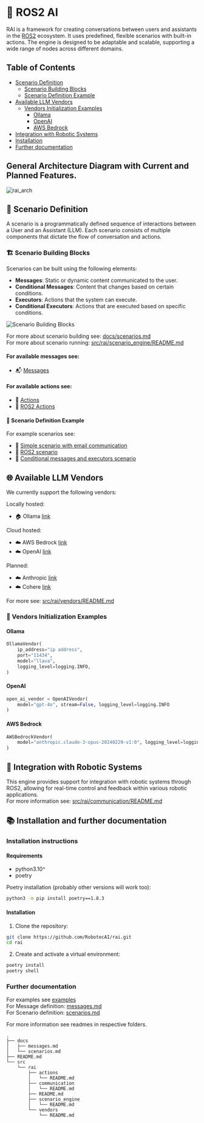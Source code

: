 # 🤖 ROS2 AI

RAI is a framework for creating conversations between users and assistants in the [ROS2](https://ros.org/) ecosystem. It uses predefined, flexible scenarios with built-in actions. The engine is designed to be adaptable and scalable, supporting a wide range of nodes across different domains.

## Table of Contents

- [Scenario Definition](#-scenario-definition)
  - [Scenario Building Blocks](#-scenario-building-blocks)
  - [Scenario Definition Example](#-scenario-definition-example)
- [Available LLM Vendors](#-available-llm-vendors)
  - [Vendors Initialization Examples](#-vendors-initialization-examples)
    - [Ollama](#ollama)
    - [OpenAI](#openai)
    - [AWS Bedrock](#aws-bedrock)
- [Integration with Robotic Systems](#-integration-with-robotic-systems)
- [Installation](#installation-instructions)
- [Further documentation](#further-documentation)

## General Architecture Diagram with Current and Planned Features.

![rai_arch](https://github.com/RobotecAI/rai/assets/22739059/11df4029-0291-4cfb-9d2e-03211550bf98)

## 🧩 Scenario Definition

A scenario is a programmatically defined sequence of interactions between a User and an Assistant (LLM). Each scenario consists of multiple components that dictate the flow of conversation and actions.

### 🏗️ Scenario Building Blocks

Scenarios can be built using the following elements:

- **Messages**: Static or dynamic content communicated to the user.
- **Conditional Messages**: Content that changes based on certain conditions.
- **Executors**: Actions that the system can execute.
- **Conditional Executors**: Actions that are executed based on specific conditions.

![Scenario Building Blocks](./docs/imgs/scenario_building_blocks.png)

For more about scenario building see: [docs/scenarios.md](docs/scenarios.md)\
For more about scenario running: [src/rai/scenario_engine/README.md](src/rai/scenario_engine/README.md)

#### For available messages see:

- 📬 [Messages](./src/rai/message.py)

#### For available actions see:

- 🔨 [Actions](./src/rai/actions/actions.py)
- 🤖 [ROS2 Actions](./src/rai/actions/ros_actions.py)

#### 📝 Scenario Definition Example

For example scenarios see:

- 📘 [Simple scenario with email communication](./examples/demo_example.py)
- 🤖 [ROS2 scenario](./examples/agri_ros_example.py)
- 🔄 [Conditional messages and executors scenario](./examples/agri_example.py)

## 🌐 Available LLM Vendors

We currently support the following vendors:

Locally hosted:

- 🏠 Ollama [link](https://ollama.com/)

Cloud hosted:

- ☁️ AWS Bedrock [link](https://aws.amazon.com/bedrock/)
- ☁️ OpenAI [link](https://platform.openai.com/)

Planned:

- ☁️ Anthropic [link](https://www.anthropic.com/api)
- ☁️ Cohere [link](https://cohere.com/)

For more see: [src/rai/vendors/README.md](src/rai/vendors/README.md)

### 🚀 Vendors Initialization Examples

#### Ollama

```python
OllamaVendor(
    ip_address="ip address",
    port="11434",
    model="llava",
    logging_level=logging.INFO,
)
```

#### OpenAI

```python
open_ai_vendor = OpenAIVendor(
    model="gpt-4o", stream=False, logging_level=logging.INFO
)
```

#### AWS Bedrock

```python
AWSBedrockVendor(
    model="anthropic.claude-3-opus-20240229-v1:0", logging_level=logging.INFO
)
```

## 🔗 Integration with Robotic Systems

This engine provides support for integration with robotic systems through ROS2, allowing for real-time control and feedback within various robotic applications.\
For more information see: [src/rai/communication/README.md](src/rai/communication/README.md)

## 📚 Installation and further documentation

### Installation instructions

#### Requirements

- python3.10^
- poetry

Poetry installation (probably other versions will work too):

```bash
python3 -m pip install poetry==1.8.3
```

#### Installation

1. Clone the repository:

```sh
git clone https://github.com/RobotecAI/rai.git
cd rai
```

2. Create and activate a virtual environment:

```sh
poetry install
poetry shell
```

### Further documentation

For examples see [examples](examples/)\
For Message definition: [messages.md](docs/messages.md)\
For Scenario definition: [scenarios.md](docs/scenarios.md)

For more information see readmes in respective folders.

```
.
├── docs
│   ├── messages.md
│   └── scenarios.md
├── README.md
└── src
    └── rai
        ├── actions
        │   └── README.md
        ├── communication
        │   └── README.md
        ├── README.md
        ├── scenario_engine
        │   └── README.md
        └── vendors
            └── README.md
```
